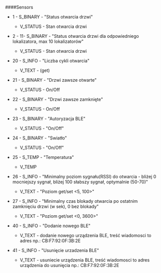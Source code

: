 ####Sensors
+ 1 - S_BINARY - "Status otwarcia drzwi"
	+ V_STATUS - Stan otwarcia drzwi	

+ 2 - 11- S_BINARY - "Status otwarcia drzwi dla odpowiedniego lokalizatora, max 10 lokalizatorów"
	+ V_STATUS - Stan otwarcia drzwi	

+ 20 - S_INFO - "Liczba cykli otwarcia"
	+ V_TEXT - (get)
	
+ 21 - S_BINARY - "Drzwi zawsze otwarte"
    + V_STATUS - On/Off

+ 22 - S_BINARY - "Drzwi zawsze zamknięte"
    + V_STATUS - On/Off

+ 23 - S_BINARY - "Autoryzacja BLE"
    + V_STATUS - "On/Off"

+ 24 - S_BINARY - "Swiatło"
    + V_STATUS - "On/Off"
	
+ 25 - S_TEMP - "Temperatura"
    + V_TEMP
	
+ 26 - S_INFO - "Minimalny poziom sygnału(RSSI) do otwarcia - bliżej 0 mocniejszy sygnał, bliżej 100 słabszy sygnał, optymalnie (50-70)"
    + V_TEXT - "Poziom get/set <5, 100>"
	
+ 27 - S_INFO - "Minimalny czas blokady otwarcia po ostatnim zamknięciu drzwi (w sek), 0 bez blokady"
    + V_TEXT - "Poziom get/set <0, 3600>"
	
+ 40 - S_INFO - "Dodanie nowego BLE"
	+ V_TEXT - dodanie nowego urządzenia BLE, treść wiadomosci to adres np.: CB:F7:92:0F:3B:2E
	
+ 41 - S_INFO - "Usunięcie urzadzenia BLE"
	+ V_TEXT - usuniecie urządzenia BLE, treść wiadomosci to adres urządzenia do usunięcia np.: CB:F7:92:0F:3B:2E